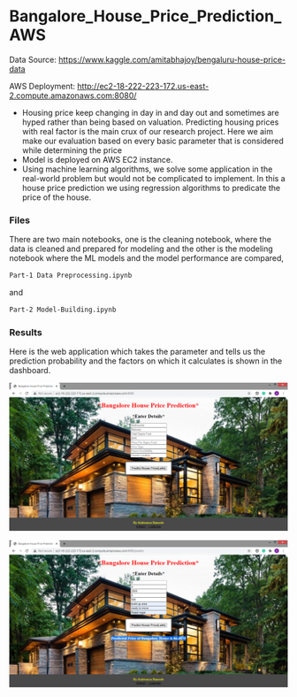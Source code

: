# Bangalore_House_Price_Prediction_AWS

Data Source: https://www.kaggle.com/amitabhajoy/bengaluru-house-price-data

AWS Deployment: http://ec2-18-222-223-172.us-east-2.compute.amazonaws.com:8080/

- Housing price keep changing in day in and day
out and sometimes are hyped rather than being based on
valuation. Predicting housing prices with real factor is the
main crux of our research project. Here we aim make our
evaluation based on every basic parameter that is
considered while determining the price
- Model is deployed on AWS EC2 instance.
- Using machine learning algorithms, we solve some
application in the real-world problem but would not be
complicated to implement. In this a house price prediction
we using regression algorithms to predicate the price of the
house.

### Files

There are two main notebooks, one is the cleaning notebook, where the data is cleaned and prepared for modeling and the other is the modeling notebook where the ML models and the model performance are compared,

```bash
Part-1 Data Preprocessing.ipynb
```  
and
```bash
Part-2 Model-Building.ipynb
```

### Results 
Here is the web application which takes the parameter and tells us the prediction probability and the factors on which it calculates is shown in the dashboard.

![webapplication](https://github.com/aishwarya250/Bangalore_House_Price_Prediction_AWS/blob/main/Demo/1.png)

![webapplication](https://github.com/aishwarya250/Bangalore_House_Price_Prediction_AWS/blob/main/Demo/2.png)



